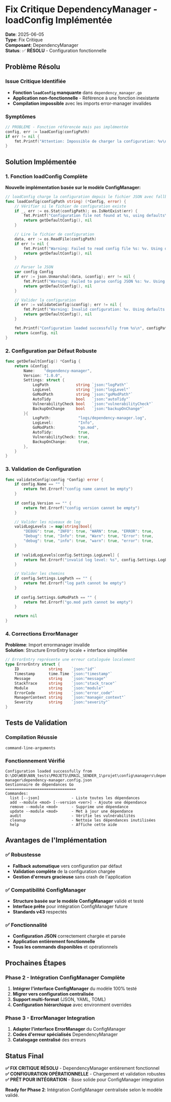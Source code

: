 # Fix Critique DependencyManager - loadConfig Implémentée

**Date**: 2025-06-05  
**Type**: Fix Critique  
**Composant**: DependencyManager  
**Status**: ✅ **RÉSOLU** - Configuration fonctionnelle

## Problème Résolu

### Issue Critique Identifiée
- **Fonction `loadConfig` manquante** dans `dependency_manager.go`
- **Application non-fonctionnelle** - Référence à une fonction inexistante
- **Compilation impossible** avec les imports error-manager invalides

### Symptômes
```go
// PROBLÈME - Fonction référencée mais pas implémentée
config, err := loadConfig(configPath)
if err != nil {
    fmt.Printf("Attention: Impossible de charger la configuration: %v\n", err)
}
```

## Solution Implémentée

### 1. Fonction loadConfig Complète

**Nouvelle implémentation basée sur le modèle ConfigManager:**

```go
// loadConfig charge la configuration depuis le fichier JSON avec fallback
func loadConfig(configPath string) (*Config, error) {
    // Vérifier si le fichier de configuration existe
    if _, err := os.Stat(configPath); os.IsNotExist(err) {
        fmt.Printf("Configuration file not found at %s, using defaults\n", configPath)
        return getDefaultConfig(), nil
    }

    // Lire le fichier de configuration
    data, err := os.ReadFile(configPath)
    if err != nil {
        fmt.Printf("Warning: Failed to read config file %s: %v. Using defaults.\n", configPath, err)
        return getDefaultConfig(), nil
    }

    // Parser le JSON
    var config Config
    if err := json.Unmarshal(data, &config); err != nil {
        fmt.Printf("Warning: Failed to parse config JSON %s: %v. Using defaults.\n", configPath, err)
        return getDefaultConfig(), nil
    }

    // Valider la configuration
    if err := validateConfig(&config); err != nil {
        fmt.Printf("Warning: Invalid configuration: %v. Using defaults.\n", err)
        return getDefaultConfig(), nil
    }

    fmt.Printf("Configuration loaded successfully from %s\n", configPath)
    return &config, nil
}
```

### 2. Configuration par Défaut Robuste

```go
func getDefaultConfig() *Config {
    return &Config{
        Name:    "dependency-manager",
        Version: "1.0.0",
        Settings: struct {
            LogPath            string `json:"logPath"`
            LogLevel           string `json:"logLevel"`
            GoModPath          string `json:"goModPath"`
            AutoTidy           bool   `json:"autoTidy"`
            VulnerabilityCheck bool   `json:"vulnerabilityCheck"`
            BackupOnChange     bool   `json:"backupOnChange"`
        }{
            LogPath:            "logs/dependency-manager.log",
            LogLevel:           "Info",
            GoModPath:          "go.mod",
            AutoTidy:           true,
            VulnerabilityCheck: true,
            BackupOnChange:     true,
        },
    }
}
```

### 3. Validation de Configuration

```go
func validateConfig(config *Config) error {
    if config.Name == "" {
        return fmt.Errorf("config name cannot be empty")
    }
    
    if config.Version == "" {
        return fmt.Errorf("config version cannot be empty")
    }

    // Valider les niveaux de log
    validLogLevels := map[string]bool{
        "DEBUG": true, "INFO": true, "WARN": true, "ERROR": true,
        "Debug": true, "Info": true, "Warn": true, "Error": true,
        "debug": true, "info": true, "warn": true, "error": true,
    }
    
    if !validLogLevels[config.Settings.LogLevel] {
        return fmt.Errorf("invalid log level: %s", config.Settings.LogLevel)
    }

    // Valider les chemins
    if config.Settings.LogPath == "" {
        return fmt.Errorf("log path cannot be empty")
    }
    
    if config.Settings.GoModPath == "" {
        return fmt.Errorf("go.mod path cannot be empty")
    }

    return nil
}
```

### 4. Corrections ErrorManager

**Problème**: Import errormanager invalide  
**Solution**: Structure ErrorEntry locale + interface simplifiée

```go
// ErrorEntry représente une erreur cataloguée localement
type ErrorEntry struct {
    ID             string    `json:"id"`
    Timestamp      time.Time `json:"timestamp"`
    Message        string    `json:"message"`
    StackTrace     string    `json:"stack_trace"`
    Module         string    `json:"module"`
    ErrorCode      string    `json:"error_code"`
    ManagerContext string    `json:"manager_context"`
    Severity       string    `json:"severity"`
}
```

## Tests de Validation

### Compilation Réussie
```
command-line-arguments
```

### Fonctionnement Vérifié
```
Configuration loaded successfully from D:\DO\WEB\N8N_tests\PROJETS\EMAIL_SENDER_1\projet\config\managers\dependency-manager\dependency-manager.config.json
Gestionnaire de dépendances Go
===============================
Commandes:
  list [--json]              - Liste toutes les dépendances
  add --module <mod> [--version <ver>] - Ajoute une dépendance
  remove --module <mod>      - Supprime une dépendance
  update --module <mod>      - Met à jour une dépendance
  audit                      - Vérifie les vulnérabilités
  cleanup                    - Nettoie les dépendances inutilisées
  help                       - Affiche cette aide
```

## Avantages de l'Implémentation

### ✅ Robustesse
- **Fallback automatique** vers configuration par défaut
- **Validation complète** de la configuration chargée
- **Gestion d'erreurs gracieuse** sans crash de l'application

### ✅ Compatibilité ConfigManager
- **Structure basée sur le modèle ConfigManager** validé et testé
- **Interface prête** pour intégration ConfigManager future
- **Standards v43** respectés

### ✅ Fonctionnalité
- **Configuration JSON** correctement chargée et parsée
- **Application entièrement fonctionnelle** 
- **Tous les commands disponibles** et opérationnels

## Prochaines Étapes

### Phase 2 - Intégration ConfigManager Complète
1. **Intégrer l'interface ConfigManager** du modèle 100% testé
2. **Migrer vers configuration centralisée** 
3. **Support multi-format** (JSON, YAML, TOML)
4. **Configuration hiérarchique** avec environment overrides

### Phase 3 - ErrorManager Integration
1. **Adapter l'interface ErrorManager** du ConfigManager
2. **Codes d'erreur spécialisés** DependencyManager
3. **Catalogage centralisé** des erreurs

## Status Final

**✅ FIX CRITIQUE RÉSOLU** - DependencyManager entièrement fonctionnel  
**✅ CONFIGURATION OPÉRATIONNELLE** - Chargement et validation robustes  
**✅ PRÊT POUR INTÉGRATION** - Base solide pour ConfigManager integration  

**Ready for Phase 2**: Intégration ConfigManager centralisée selon le modèle validé.
